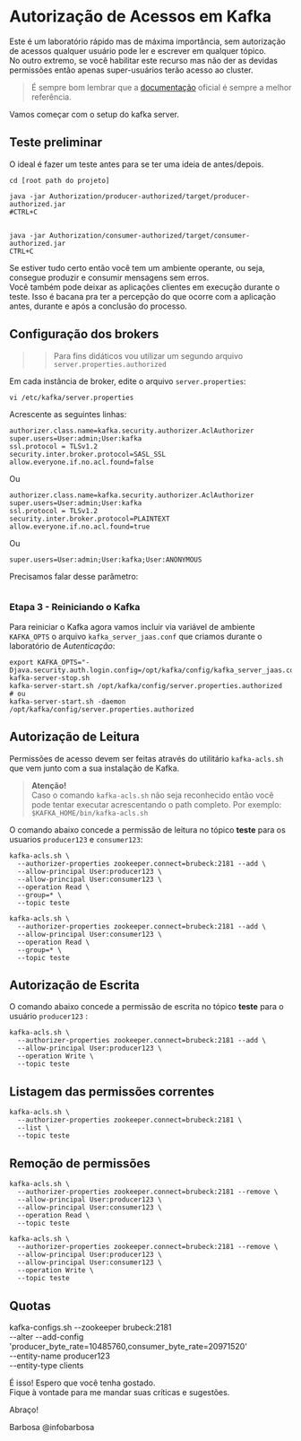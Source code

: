 # Autorização de Acessos em Kafka

Este é um laboratório rápido mas de máxima importância, sem autorização de acessos qualquer usuário pode ler e escrever em qualquer tópico.</br>
No outro extremo, se você habilitar este recurso mas não der as devidas permissões então apenas super-usuários terão acesso ao cluster.</br>

> É sempre bom lembrar que a [documentação](https://kafka.apache.org/documentation/#security_authz) oficial é sempre a melhor referência.

Vamos começar com o setup do kafka server.

## Teste preliminar

O ideal é fazer um teste antes para se ter uma ideia de antes/depois.</br>
```
cd [root path do projeto]

java -jar Authorization/producer-authorized/target/producer-authorized.jar
#CTRL+C


java -jar Authorization/consumer-authorized/target/consumer-authorized.jar
CTRL+C
```
Se estiver tudo certo então você tem um ambiente operante, ou seja, consegue produzir e consumir mensagens sem erros.</br>
Você também pode deixar as aplicações clientes em execução durante o teste. Isso é bacana pra ter a percepção do que ocorre com a aplicação antes, durante e após a conclusão do processo.

## Configuração dos brokers
>> Para fins didáticos vou utilizar um segundo arquivo `server.properties.authorized`

Em cada instância de broker, edite o arquivo `server.properties`:

```
vi /etc/kafka/server.properties
```

Acrescente as seguintes linhas:
```
authorizer.class.name=kafka.security.authorizer.AclAuthorizer
super.users=User:admin;User:kafka
ssl.protocol = TLSv1.2
security.inter.broker.protocol=SASL_SSL
allow.everyone.if.no.acl.found=false
```
Ou
```
authorizer.class.name=kafka.security.authorizer.AclAuthorizer
super.users=User:admin;User:kafka
ssl.protocol = TLSv1.2
security.inter.broker.protocol=PLAINTEXT
allow.everyone.if.no.acl.found=true

```
Ou
```
super.users=User:admin;User:kafka;User:ANONYMOUS
```

Precisamos falar desse parâmetro:
```
```

### Etapa 3 - Reiniciando o Kafka
Para reiniciar o Kafka agora vamos incluir via variável de ambiente `KAFKA_OPTS` o arquivo `kafka_server_jaas.conf` que criamos durante o laboratório de *Autenticação*: 
```
export KAFKA_OPTS="-Djava.security.auth.login.config=/opt/kafka/config/kafka_server_jaas.conf"
kafka-server-stop.sh
kafka-server-start.sh /opt/kafka/config/server.properties.authorized
# ou
kafka-server-start.sh -daemon /opt/kafka/config/server.properties.authorized
```


## Autorização de Leitura

Permissões de acesso devem ser feitas através do utilitário `kafka-acls.sh` que vem junto com a sua instalação de Kafka.</br>
> **Atenção!**</br>
> Caso o comando `kafka-acls.sh` não seja reconhecido então você pode tentar executar acrescentando o path completo. Por exemplo: `$KAFKA_HOME/bin/kafka-acls.sh`

O comando abaixo concede a permissão de leitura no tópico **teste** para os usuarios `producer123` e `consumer123`:

```
kafka-acls.sh \
  --authorizer-properties zookeeper.connect=brubeck:2181 --add \
  --allow-principal User:producer123 \
  --allow-principal User:consumer123 \
  --operation Read \
  --group=* \
  --topic teste

kafka-acls.sh \
  --authorizer-properties zookeeper.connect=brubeck:2181 --add \
  --allow-principal User:consumer123 \
  --operation Read \
  --group=* \
  --topic teste 
```

## Autorização de Escrita
O comando abaixo concede a permissão de escrita no tópico **teste** para o usuário `producer123` :

```
kafka-acls.sh \
  --authorizer-properties zookeeper.connect=brubeck:2181 --add \
  --allow-principal User:producer123 \
  --operation Write \
  --topic teste
```

## Listagem das permissões correntes
```
kafka-acls.sh \
  --authorizer-properties zookeeper.connect=brubeck:2181 \
  --list \
  --topic teste
```

## Remoção de permissões
```
kafka-acls.sh \
  --authorizer-properties zookeeper.connect=brubeck:2181 --remove \
  --allow-principal User:producer123 \
  --allow-principal User:consumer123 \
  --operation Read \
  --topic teste

kafka-acls.sh \
  --authorizer-properties zookeeper.connect=brubeck:2181 --remove \
  --allow-principal User:producer123 \
  --allow-principal User:consumer123 \
  --operation Write \
  --topic teste

```

## Quotas
kafka-configs.sh  --zookeeper brubeck:2181 \
      --alter --add-config 'producer_byte_rate=10485760,consumer_byte_rate=20971520' \
      --entity-name producer123 \
      --entity-type clients

É isso! Espero que você tenha gostado. </br>
Fique à vontade para me mandar suas críticas e sugestões. 

Abraço!

Barbosa @infobarbosa

